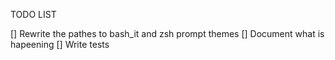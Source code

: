 TODO LIST

[] Rewrite the pathes to bash_it and zsh prompt themes
[] Document what is hapeening
[] Write tests
